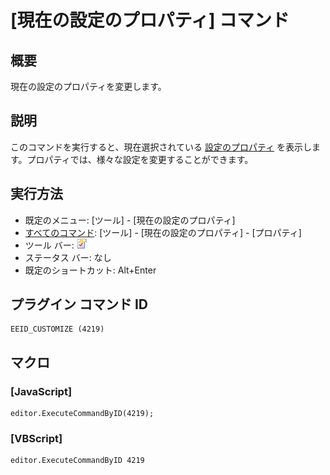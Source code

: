 # \[現在の設定のプロパティ\] コマンド

## 概要

現在の設定のプロパティを変更します。

## 説明

このコマンドを実行すると、現在選択されている [設定のプロパティ](../../dlg/properties/index) を表示します。プロパティでは、様々な設定を変更することができます。

## 実行方法

- 既定のメニュー: \[ツール\] \- \[現在の設定のプロパティ\]
- [すべてのコマンド](../../glossary/allcommands): \[ツール\] \- \[現在の設定のプロパティ\] \- \[プロパティ\]
- ツール バー: ![](../../images/properties.png)
- ステータス バー: なし
- 既定のショートカット: Alt+Enter

## プラグイン コマンド ID

```
EEID_CUSTOMIZE (4219)
```

## マクロ

### \[JavaScript\]

```
editor.ExecuteCommandByID(4219);
```

### \[VBScript\]

```
editor.ExecuteCommandByID 4219
```
